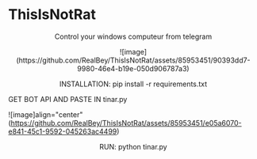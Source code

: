 # ThisIsNotRat
<p align="center">
Control your windows computeur from telegram
<p align="center">
![image](https://github.com/RealBey/ThisIsNotRat/assets/85953451/90393dd7-9980-46e4-b19e-050d906787a3)

<p align="center">
INSTALLATION:
pip install -r requirements.txt

GET BOT API AND PASTE IN tinar.py

![image]align="center" (https://github.com/RealBey/ThisIsNotRat/assets/85953451/e05a6070-e841-45c1-9592-045263ac4499)


<p align="center">
RUN:
python tinar.py 


